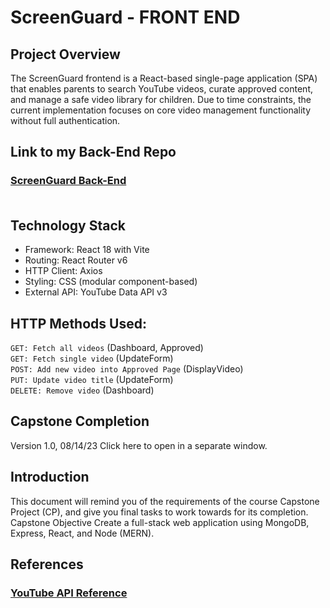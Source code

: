 # ScreenGuard - FRONT END

## Project Overview
The ScreenGuard frontend is a React-based single-page application (SPA) that enables parents to search YouTube videos, curate approved content, and manage a safe video library for children. Due to time constraints, the current implementation focuses on core video management functionality without full authentication.

## Link to my Back-End Repo
### [ScreenGuard Back-End](https://github.com/angelalita77/Capstone-ScreenGuard-BE)<br/><br/>


## Technology Stack
- Framework: React 18 with Vite
- Routing: React Router v6
- HTTP Client: Axios
- Styling: CSS (modular component-based)
- External API: YouTube Data API v3

## HTTP Methods Used:
`GET: Fetch all videos` (Dashboard, Approved) <br>
`GET: Fetch single video` (UpdateForm) <br>
`POST: Add new video into Approved Page` (DisplayVideo)  <br>
`PUT: Update video title` (UpdateForm) <br>
`DELETE: Remove video` (Dashboard) <br>

## Capstone Completion
Version 1.0, 08/14/23
Click here to open in a separate window.

## Introduction
This document will remind you of the requirements of the course Capstone Project (CP), and give you final tasks to work towards for its completion.
Capstone Objective
Create a full-stack web application using MongoDB, Express, React, and Node (MERN).

## References
### [YouTube API Reference](https://developers.google.com/youtube/v3/docs/?apix=true)

